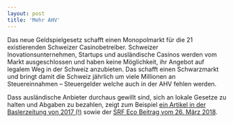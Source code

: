 ```yaml
---
layout: post
title: 'Mehr AHV'
---
```

Das neue Geldspielgesetz schafft einen Monopolmarkt für die 21 existierenden Schweizer Casinobetreiber. Schweizer Inovationsunternehmen, Startups und ausländische Casinos werden vom Markt ausgeschlossen und haben keine Möglichkeit, ihr Angebot auf legalem Weg in der Schweiz anzubieten. Das schafft einen Schwarzmarkt und bringt damit die Schweiz jährlich um viele Millionen an Steuereinnahmen – Steuergelder welche auch in der AHV fehlen werden.

Dass ausländische Anbieter durchaus gewillt sind, sich an lokale Gesetze zu halten und Abgaben zu bezahlen, zeigt zum Beispiel [ein Artikel in der Baslerzeitung von 2017 (!)][1] sowie der [SRF Eco Beitrag vom 26. März 2018][2].

[1]: https://bazonline.ch/schweiz/standard/wir-wollen-in-den-schweizer-markt/story/17237947
[2]: https://www.srf.ch/news/schweiz/abstimmungen/abstimmungen/geldspielgesetz/neues-geldspielgesetz-schweizer-casinos-knacken-online-jackpot
